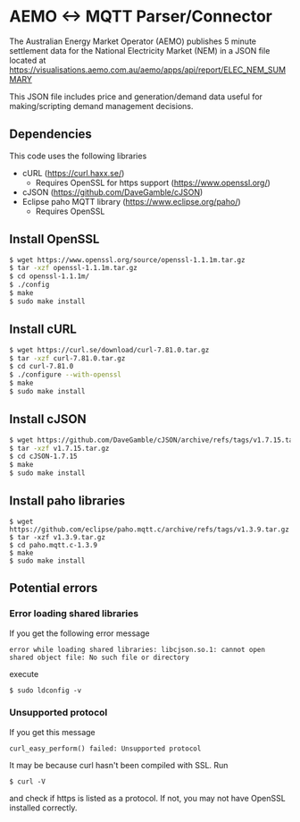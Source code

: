 # AEMO <-> MQTT Parser/Connector
The Australian Energy Market Operator (AEMO) publishes 5 minute settlement data for the National Electricity Market (NEM) in a JSON file located at
https://visualisations.aemo.com.au/aemo/apps/api/report/ELEC_NEM_SUMMARY

This JSON file includes price and generation/demand data useful for making/scripting demand management decisions. 

## Dependencies
This code uses the following libraries
* cURL (https://curl.haxx.se/)
  * Requires OpenSSL for https support (https://www.openssl.org/)
* cJSON (https://github.com/DaveGamble/cJSON)
* Eclipse paho MQTT library (https://www.eclipse.org/paho/)
  * Requires OpenSSL

## Install OpenSSL
```sh
$ wget https://www.openssl.org/source/openssl-1.1.1m.tar.gz
$ tar -xzf openssl-1.1.1m.tar.gz
$ cd openssl-1.1.1m/
$ ./config
$ make
$ sudo make install
```

## Install cURL
```sh
$ wget https://curl.se/download/curl-7.81.0.tar.gz
$ tar -xzf curl-7.81.0.tar.gz
$ cd curl-7.81.0
$ ./configure --with-openssl
$ make
$ sudo make install
```
## Install cJSON
```sh
$ wget https://github.com/DaveGamble/cJSON/archive/refs/tags/v1.7.15.tar.gz
$ tar -xzf v1.7.15.tar.gz
$ cd cJSON-1.7.15
$ make
$ sudo make install
```

## Install paho libraries
```
$ wget https://github.com/eclipse/paho.mqtt.c/archive/refs/tags/v1.3.9.tar.gz
$ tar -xzf v1.3.9.tar.gz
$ cd paho.mqtt.c-1.3.9
$ make
$ sudo make install
```

## Potential errors
### Error loading shared libraries
If you get the following error message 
```
error while loading shared libraries: libcjson.so.1: cannot open shared object file: No such file or directory
```
execute
```
$ sudo ldconfig -v
```
### Unsupported protocol
If you get this message
```
curl_easy_perform() failed: Unsupported protocol
```
It may be because curl hasn't been compiled with SSL. Run
```
$ curl -V
```
and check if https is listed as a protocol. If not, you may not have OpenSSL installed correctly.



